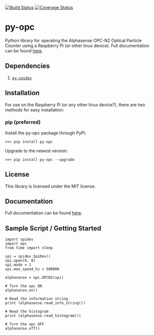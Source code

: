 [![Build Status](https://travis-ci.org/dhhagan/py-opc.svg?branch=develop)](https://travis-ci.org/dhhagan/py-opc)
[![Coverage Status](https://coveralls.io/repos/dhhagan/py-opc/badge.svg?branch=master&service=github)](https://coveralls.io/github/dhhagan/py-opc?branch=master)

# py-opc

Python library for operating the Alphasense OPC-N2 Optical Particle Counter using a Raspberry Pi (or other linux device). Full documentation can be found [here](http://py-opc.readthedocs.org/en/latest/).

## Dependencies

  1. [`py-spidev`](https://github.com/doceme/py-spidev)

## Installation

For use on the Raspberry Pi (or any other linux device?), there are two methods for easy installation:

### pip (preferred)

Install the py-opc package through PyPi:

    >>> pip install py-opc

Upgrade to the newest version:

    >>> pip install py-opc --upgrade


## License

  This library is licensed under the MIT license.

## Documentation

  Full documentation can be found [here](http://py-opc.readthedocs.org/en/latest/).


## Sample Script / Getting Started

    import spidev
    import opc
    from time import sleep

    spi = spidev.SpiDev()
    spi.open(0, 0)
    spi.mode = 1
    spi.max_speed_hz = 500000

    alphasense = opc.OPCN2(spi)

    # Turn the opc ON
    alphasense.on()

    # Read the information string
    print (alphasense.read_info_string())

    # Read the histogram
    print (alphasense.read_histogram())

    # Turn the opc OFF
    alphasense.off()
